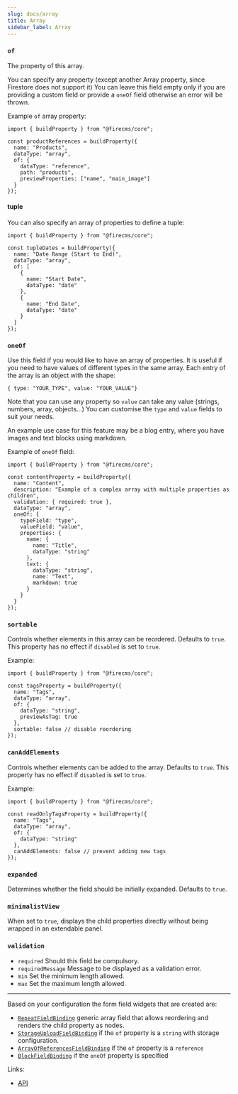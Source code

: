 ```yaml
---
slug: docs/array
title: Array
sidebar_label: Array
---
```


###  `of`

The property of this array.

You can specify any property (except another Array property, since
Firestore does not support it)
You can leave this field empty only if you are providing a custom field or
provide a `oneOf` field otherwise an error will be thrown.

Example `of` array property:
```tsx
import { buildProperty } from "@firecms/core";

const productReferences = buildProperty({
  name: "Products",
  dataType: "array",
  of: {
    dataType: "reference",
    path: "products",
    previewProperties: ["name", "main_image"]
  }
});
```

#### tuple

You can also specify an array of properties to define a tuple:
```tsx
import { buildProperty } from "@firecms/core";

const tupleDates = buildProperty({
  name: "Date Range (Start to End)",
  dataType: "array",
  of: [
    {
      name: "Start Date",
      dataType: "date"
    },
    {
      name: "End Date",
      dataType: "date"
    }
  ]
});
```

### `oneOf`

Use this field if you would like to have an array of properties.
It is useful if you need to have values of different types in the same
array.
Each entry of the array is an object with the shape:
```
{ type: "YOUR_TYPE", value: "YOUR_VALUE"}
```
Note that you can use any property so `value` can take any value (strings,
numbers, array, objects...)
You can customise the `type` and `value` fields to suit your needs.

An example use case for this feature may be a blog entry, where you have
images and text blocks using markdown.

Example of `oneOf` field:
```tsx
import { buildProperty } from "@firecms/core";

const contentProperty = buildProperty({
  name: "Content",
  description: "Example of a complex array with multiple properties as children",
  validation: { required: true },
  dataType: "array",
  oneOf: {
    typeField: "type",
    valueField: "value",
    properties: {
      name: {
        name: "Title",
        dataType: "string"
      },
      text: {
        dataType: "string",
        name: "Text",
        markdown: true
      }
    }
  }
});
```


### `sortable`

Controls whether elements in this array can be reordered. Defaults to `true`.
This property has no effect if `disabled` is set to `true`.

Example:
```tsx
import { buildProperty } from "@firecms/core";

const tagsProperty = buildProperty({
  name: "Tags",
  dataType: "array",
  of: {
    dataType: "string",
    previewAsTag: true
  },
  sortable: false // disable reordering
});
```

### `canAddElements`

Controls whether elements can be added to the array. Defaults to `true`.
This property has no effect if `disabled` is set to `true`.

Example:
```tsx
import { buildProperty } from "@firecms/core";

const readOnlyTagsProperty = buildProperty({
  name: "Tags",
  dataType: "array",
  of: {
    dataType: "string"
  },
  canAddElements: false // prevent adding new tags
});
```

### `expanded`

Determines whether the field should be initially expanded. Defaults to `true`.

### `minimalistView`

When set to `true`, displays the child properties directly without being wrapped in an extendable panel.


### `validation`

* `required` Should this field be compulsory.
* `requiredMessage` Message to be displayed as a validation error.
* `min` Set the minimum length allowed.
* `max` Set the maximum length allowed.

---

Based on your configuration the form field widgets that are created are:
- [`RepeatFieldBinding`](../../api/functions/RepeatFieldBinding) generic array field that allows reordering and renders
  the child property as nodes.
- [`StorageUploadFieldBinding`](../../api/functions/StorageUploadFieldBinding) if the `of` property is a `string` with storage configuration.
- [`ArrayOfReferencesFieldBinding`](../../api/functions/ArrayOfReferencesFieldBinding) if the `of` property is a `reference`
- [`BlockFieldBinding`](../../api/functions/BlockFieldBinding) if the `oneOf` property is specified

Links:
- [API](../../api/interfaces/ArrayProperty)

